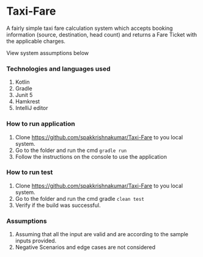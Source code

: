 # Taxi-Fare
A fairly simple taxi fare calculation system which accepts booking information (source, destination, head count)
and returns a Fare Ticket with the applicable charges.

View system assumptions below

### Technologies and languages used
1. Kotlin
2. Gradle
3. Junit 5
4. Hamkrest
5. IntelliJ editor

### How to run application
1. Clone https://github.com/spakkrishnakumar/Taxi-Fare to you local system.
2. Go to the folder and run the cmd `gradle run`
3. Follow the instructions on the console to use the application

### How to run test
1. Clone https://github.com/spakkrishnakumar/Taxi-Fare to you local system.
2. Go to the folder and run the cmd gradle `clean test`
3. Verify if the build was successful.

### Assumptions
1. Assuming that all the input are valid and are according to the sample inputs provided.
2. Negative Scenarios and edge cases are not considered